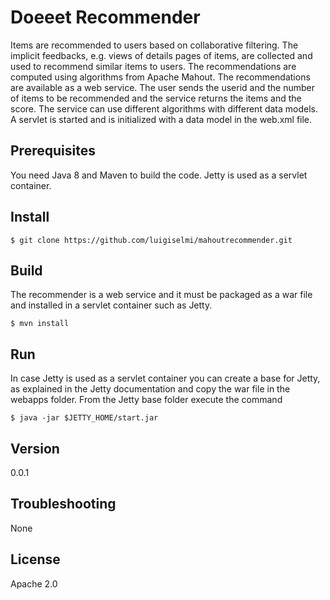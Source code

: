 Doeeet Recommender
==================
Items are recommended to users based on collaborative filtering. The implicit feedbacks, e.g. views of details pages of items, are collected and used to recommend
similar items to users. The recommendations are computed using algorithms from Apache Mahout. The recommendations are available as a web service. The user sends the userid and the number of items to be recommended and the service returns the items and the score. The service can use different algorithms with different data models. A servlet is started and is initialized with a data model in the web.xml file.

## Prerequisites 
You need Java 8 and Maven to build the code. Jetty is used as a servlet container.

## Install
    
    $ git clone https://github.com/luigiselmi/mahoutrecommender.git

## Build
The recommender is a web service and it must be packaged as a war file and installed in a servlet container such as Jetty.
    
    $ mvn install

## Run
In case Jetty is used as a servlet container you can create a base for Jetty, as explained in the Jetty documentation <add link> and copy the war file in the webapps folder. From the Jetty base folder execute the command

    $ java -jar $JETTY_HOME/start.jar
    
## Version
0.0.1
## Troubleshooting
None
## License
Apache 2.0